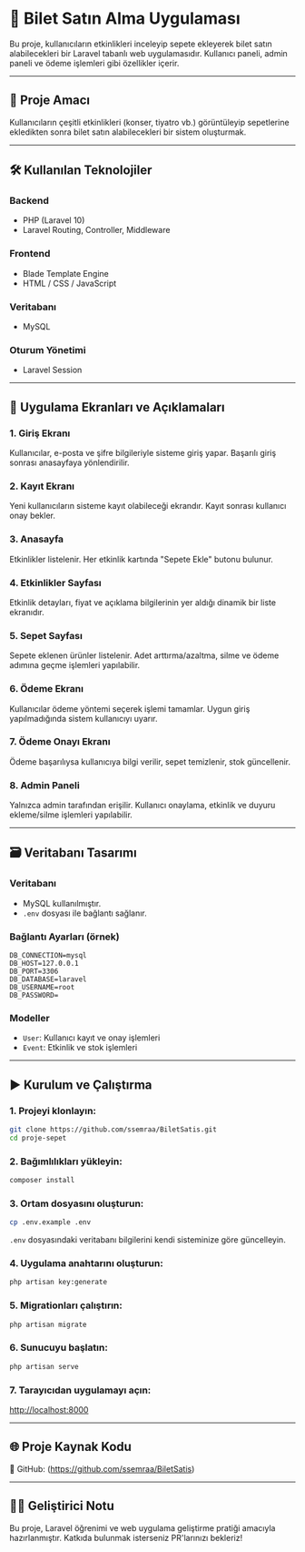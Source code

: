 
# 🎫 Bilet Satın Alma Uygulaması

Bu proje, kullanıcıların etkinlikleri inceleyip sepete ekleyerek bilet satın alabilecekleri bir Laravel tabanlı web uygulamasıdır. Kullanıcı paneli, admin paneli ve ödeme işlemleri gibi özellikler içerir.

---

## 📌 Proje Amacı

Kullanıcıların çeşitli etkinlikleri (konser, tiyatro vb.) görüntüleyip sepetlerine ekledikten sonra bilet satın alabilecekleri bir sistem oluşturmak.

---

## 🛠️ Kullanılan Teknolojiler

### Backend
- PHP (Laravel 10)
- Laravel Routing, Controller, Middleware

### Frontend
- Blade Template Engine
- HTML / CSS / JavaScript

### Veritabanı
- MySQL

### Oturum Yönetimi
- Laravel Session

---

## 📸 Uygulama Ekranları ve Açıklamaları

### 1. Giriş Ekranı
Kullanıcılar, e-posta ve şifre bilgileriyle sisteme giriş yapar. Başarılı giriş sonrası anasayfaya yönlendirilir.

### 2. Kayıt Ekranı
Yeni kullanıcıların sisteme kayıt olabileceği ekrandır. Kayıt sonrası kullanıcı onay bekler.

### 3. Anasayfa
Etkinlikler listelenir. Her etkinlik kartında "Sepete Ekle" butonu bulunur.

### 4. Etkinlikler Sayfası
Etkinlik detayları, fiyat ve açıklama bilgilerinin yer aldığı dinamik bir liste ekranıdır.

### 5. Sepet Sayfası
Sepete eklenen ürünler listelenir. Adet arttırma/azaltma, silme ve ödeme adımına geçme işlemleri yapılabilir.

### 6. Ödeme Ekranı
Kullanıcılar ödeme yöntemi seçerek işlemi tamamlar. Uygun giriş yapılmadığında sistem kullanıcıyı uyarır.

### 7. Ödeme Onayı Ekranı
Ödeme başarılıysa kullanıcıya bilgi verilir, sepet temizlenir, stok güncellenir.

### 8. Admin Paneli
Yalnızca admin tarafından erişilir. Kullanıcı onaylama, etkinlik ve duyuru ekleme/silme işlemleri yapılabilir.

---

## 🗃️ Veritabanı Tasarımı

### Veritabanı
- MySQL kullanılmıştır.
- `.env` dosyası ile bağlantı sağlanır.

### Bağlantı Ayarları (örnek)
```
DB_CONNECTION=mysql  
DB_HOST=127.0.0.1  
DB_PORT=3306  
DB_DATABASE=laravel  
DB_USERNAME=root  
DB_PASSWORD=
```

### Modeller
- `User`: Kullanıcı kayıt ve onay işlemleri
- `Event`: Etkinlik ve stok işlemleri

---

## ▶️ Kurulum ve Çalıştırma

### 1. Projeyi klonlayın:
```bash
git clone https://github.com/ssemraa/BiletSatis.git
cd proje-sepet
```

### 2. Bağımlılıkları yükleyin:
```bash
composer install
```

### 3. Ortam dosyasını oluşturun:
```bash
cp .env.example .env
```
`.env` dosyasındaki veritabanı bilgilerini kendi sisteminize göre güncelleyin.

### 4. Uygulama anahtarını oluşturun:
```bash
php artisan key:generate
```

### 5. Migrationları çalıştırın:
```bash
php artisan migrate
```

### 6. Sunucuyu başlatın:
```bash
php artisan serve
```

### 7. Tarayıcıdan uygulamayı açın:
[http://localhost:8000](http://localhost:8000)

---

## 🌐 Proje Kaynak Kodu

🔗 GitHub: (https://github.com/ssemraa/BiletSatis)

---

## 🧑‍💻 Geliştirici Notu

Bu proje, Laravel öğrenimi ve web uygulama geliştirme pratiği amacıyla hazırlanmıştır. Katkıda bulunmak isterseniz PR'larınızı bekleriz!
